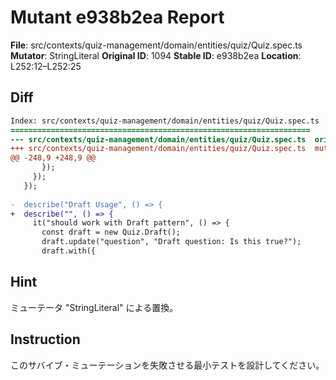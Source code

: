 # Mutant e938b2ea Report

**File**: src/contexts/quiz-management/domain/entities/quiz/Quiz.spec.ts
**Mutator**: StringLiteral
**Original ID**: 1094
**Stable ID**: e938b2ea
**Location**: L252:12–L252:25

## Diff

```diff
Index: src/contexts/quiz-management/domain/entities/quiz/Quiz.spec.ts
===================================================================
--- src/contexts/quiz-management/domain/entities/quiz/Quiz.spec.ts	original
+++ src/contexts/quiz-management/domain/entities/quiz/Quiz.spec.ts	mutated #1094
@@ -248,9 +248,9 @@
       });
     });
   });
 
-  describe("Draft Usage", () => {
+  describe("", () => {
     it("should work with Draft pattern", () => {
       const draft = new Quiz.Draft();
       draft.update("question", "Draft question: Is this true?");
       draft.with({
```

## Hint

ミューテータ "StringLiteral" による置換。

## Instruction

このサバイブ・ミューテーションを失敗させる最小テストを設計してください。
